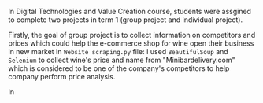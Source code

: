 In Digital Technologies and Value Creation course, students were assgined to complete two projects in term 1 (group project and individual project).

Firstly, the goal of group project is to collect information on competitors and prices which could help the e-commerce shop for wine open their business in new market
In ```Website scraping.py``` file: I used ```BeautifulSoup``` and ```Selenium``` to collect wine's price and name from "Minibardelivery.com" which is considered to be one of the company's competitors to help company perform price analysis.

In

